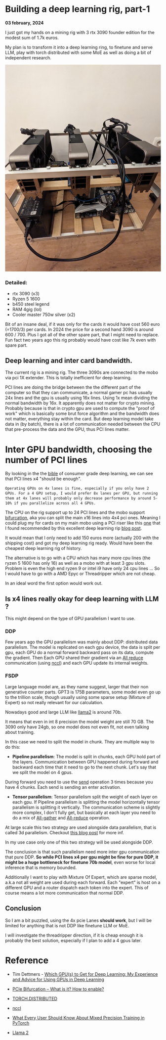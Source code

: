 # Building a deep learning rig, part-1

**03 february, 2024**

I just got my hands on a mining rig with 3 rtx 3090 founder edition for the modest sum of 1.7k euros.

My plan is to transform it into a deep learning ring, to finetune and serve LLM, play with torch distributed with some MoE as well as doing a bit of independent research.


![Minning rig](rig_0.jpg)


### Detailed:

* rtx 3090 (x3)
* Ryzen 5 1600
* b450 steel legend
* RAM 4gig (lol)
* Cooler master 750w silver (x2) 

Bit of an insane deal, if it was only for the cards it would have cost 560 euro (=1700/3) per cards. In 2024 the price for a second hand 3090 is around 600 / 700. Plus I got all of the other spare part, that I might need to replace. Fun fact two years ago this rig probably would have cost like 7k even with spare part.

## Deep learning and inter card bandwidth.

The current rig is a mining rig. The three 3090s are connected to the mobo via pci 1X extender. This is totally inefficient for deep learning. 

PCI lines are doing the bridge between the the different part of the computer so that they can communicate, a normal gamer pc has usually 24x lines and the gpu is usually using 16x lines. Using 1x mean dividing the normal bandwidth by 16x. It apparently does not matter for crypto mining. Probably because is that in crypto gpu are used to compute the "proof of work" which is basically some brut force algorithm and the bandwidth does not matter, everything stay within the card. But deep learning model take data in (by batch), there is a lot of communication needed between the CPU that pre-process the data and the GPU, thus PCI lines matter.


# Inter GPU bandwidth, choosing the number of PCI lines  

By looking in the the [bible](https://timdettmers.com/2023/01/30/which-gpu-for-deep-learning/) of consumer grade deep learning, we can see that PCI lines x4 "should be enough". 

```
Operating GPUs on 4x lanes is fine, especially if you only have 2 GPUs. For a 4 GPU setup, I would prefer 8x lanes per GPU, but running them at 4x lanes will probably only decrease performance by around 5-10% if you parallelize across all 4 GPUs.
```


The CPU on the rig support up to 24 PCI lines and the mobo support [bifurcation](https://timdettmers.com/2023/01/30/which-gpu-for-deep-learning/#Do_I_need_PCIe_40_or_PCIe_50), aka you can split the main x16 lines into 4x4 pci ones. Meaning I could plug my for cards on my main mobo using a PCI riser like this [one](https://riser.maxcloudon.com/en/bifurcated-risers/22-bifurcated-riser-x16-to-4x4-set.html) that I found recommended by this excellent deep learning rip [blog post](https://nonint.com/2022/05/30/my-deep-learning-rig/).

It would mean that I only need to add 150 euros more (actually 200 with the shipping cost)  and got my deep learning rig ready. Would have been the cheapest deep learning rig of history.

The alternative is to go with a CPU which has many more cpu lines (the ryzen 5 1600 has only 16) as well as a mobo with at least 3 gpu slots. Problem is even the high end ryzen 9 or intel i9 have only 24 cpu lines ... So I would have to go with a AMD Epyc or Threadripper which are not cheap.

In an ideal word the first option would work out.

## Is x4 lines really okay for deep learning with LLM ?

This might depend on the type of GPU parallelism  I want to use. 

### DDP

Few years ago the GPU parallelism was mainly about DDP: distributed data parallelism. The model is replicated on each gpu device, the data is split per gpu, each GPU do a normal forward backward pass on its data, compute the gradient. Then Each GPU shared their gradient via an [All reduce](https://pytorch.org/docs/stable/distributed.html) communication (using [nccl](https://developer.nvidia.com/nccl)) and each GPU update its internal weights. 


### FSDP

Large language model are, as they name suggest, larger that their non generative counter parts. GPT3 is 175B parameters, some model even go up to the trillion scale, though usually using some sparse setup (Mixture of Expert) so not really relevant for our calculation.

Nowadays good and large LLM like [llama2](https://arxiv.org/abs/2307.09288) is around 70b.

It means that even in int 8 precision the model weight are still 70 GB. The 3090 only have 24gb, so one model does not even fit, not even talking about training. 

In this case we need to split the model in chunk. They are multiple way to do this:

* **Pipeline parallelism**: The model is split in chunks, each GPU hold part of the layers. Communication between GPU happened during forward and backward each time that it need to go to the next chunk. Let's say that we split the model on 4 gpus.

During forward you need to use the [send](https://pytorch.org/docs/stable/distributed.html) operation 3 times because you have 4 chunks. Each send is sending an enter activation.

* **Tensor parallelism**:  Tensor parallelism split the weight of each layer on each gpu. If Pipeline parallelism is splitting the model horizontally tensor parallelism is splitting it vertically. The communication scheme is slightly more complex, I don't fully get, but basically at each layer you need to do a mix of [All-gather](https://pytorch.org/docs/stable/distributed.html) and [All-reduce](https://pytorch.org/docs/stable/distributed.html) operation. 


At large scale this two strategy are used alongside data parallelism, that is called 3d parallelism. Checkout [this blog post](https://github.com/stas00/ml-engineering/tree/master/model-parallelism#dppptp) for more inf. 

In my use case only one of this two strategy will be used alongside DDP.

The conclusion is that such parallelism need more inter gpu communication that pure DDP. **So while PCI lines x4 per gpu might be fine for pure DDP, it might be a huge bottleneck for finetune 70b model**, even worse for local inference that is memory bounded. 

Additionally I want to play with Mixture Of Expert, which are sparse model, a.k.a not all weight are used during each forward.  Each "expert" is host on a different GPU and a router dispatch each token into the expert. This of course means a lot more communication that normal DDP.


## Conclusion

So I am a bit puzzled, using the 4x pcie Lanes **should work**, but I will be limited for anything that is not DDP like finetune LLM or MoE.

I will investigate the threadripper direction, if it is cheap enough it is probably the best solution, especially if I plan to add a 4 gpus later.

# Reference

* Tim Dettmers - [Which GPU(s) to Get for Deep Learning: My Experience and Advice for Using GPUs in Deep Learning](https://timdettmers.com/2023/01/30/which-gpu-for-deep-learning/)

* [PCIe Bifurcation – What is it? How to enable?](https://shuttletitan.com/miscellaneous/pcie-bifurcation-what-is-it-how-to-enable-optimal-configurations-and-use-cases-for-nvme-sdds-gpus/)

* [TORCH.DISTRIBUTED](https://pytorch.org/docs/stable/distributed.html)


* [nccl](https://developer.nvidia.com/nccl)

* [What Every User Should Know About Mixed Precision Training in PyTorch](https://pytorch.org/blog/what-every-user-should-know-about-mixed-precision-training-in-pytorch/) 

* [Llama 2](https://arxiv.org/abs/2307.09288)

